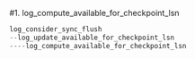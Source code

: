 #1. log_compute_available_for_checkpoint_lsn

```cpp
log_consider_sync_flush
--log_update_available_for_checkpoint_lsn
----log_compute_available_for_checkpoint_lsn
```